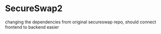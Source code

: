# SecureSwap2
changing the dependencies from original secureswap repo, should connect frontend to backend easier
